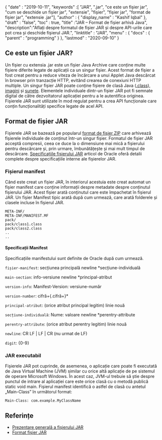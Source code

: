 {
  "date" : "2019-10-11",
  "keywords" :[ "JAR", ".jar", "ce este un fișier jar", "cum se deschide un fișier jar", "extensie", "fișier", "fișier jar", "format de fișier jar", "extensie .jar"],
  "author" : {
    "display_name" : "Kashif Iqbal"
},
  "draft" : "false",
  "toc" : true,
  "title" :"JAR – Format de fișier arhivă Java",
  "description":"Aflați despre formatul de fișier JAR și despre API-urile care pot crea și deschide fișierul JAR.",
  "linktitle" : "JAR",
  "menu" : {
    "docs" : {
      "parent" : "programming"
}
},
  "lastmod" : "2020-09-10"
}

## Ce este un fișier JAR?

Un fișier cu extensia .jar este un fișier Java Archive care conține multe fișiere diferite legate de aplicații ca un singur fișier. Acest format de fișier a fost creat pentru a reduce viteza de încărcare a unui Applet Java descărcat în browser prin tranzacție HTTP, evitând crearea de conexiuni HTTP multiple. Un singur fișier JAR poate conține fișiere de clasă Java ([.class](/ro/programming/class/)), [imagini](/ro/image/) și [sunete](/ro/audio/). Elementele individuale dintr-un fișier JAR pot fi semnate digital de către dezvoltatorul aplicației pentru a le autentifica originea. Fișierele JAR sunt utilizate în mod regulat pentru a crea API funcționale care conțin funcționalități specifice legate de acel API.

## Format de fișier JAR

Fișierele JAR se bazează pe popularul [format de fișier ZIP](/ro/compression/zip/) care arhivează fișierele individuale de conținut într-un singur fișier. Formatul de fișier JAR acceptă compresii, ceea ce duce la o dimensiune mai mică a fișierului pentru descărcare și, prin urmare, îmbunătățește și mai mult timpul de descărcare. [Specificațiile fișierului JAR](https://docs.oracle.com/javase/8/docs/technotes/guides/jar/jar.html) articol de Oracle oferă detalii complete despre specificațiile interne ale fișierelor JAR.

### Fișierul manifest

Când este creat un fișier JAR, în interiorul acestuia este creat automat un fișier manifest care conține informații despre metadate despre conținutul fișierului JAR. Acest fișier arată conținutul care este împachetat în fișierul JAR. Un fișier Manifest tipic arată după cum urmează, care arată folderele și clasele incluse în fișierul JAR.

```
META-INF/
META-INF/MANIFEST.MF
pack/
pack/class1.class
pack/class2.class
..
..
```

#### Specificații Manifest

Specificațiile manifestului sunt definite de Oracle după cum urmează.

`fișier-manifest`: secțiunea principală newline \*secțiune-individuală

`main-section`: info-versiune newline \*principal-atribut

`version-info`: Manifest-Version: versiune-număr

`version-number`: cifră+{.cifră+}*

`principal-atribut`: (orice atribut principal legitim) linie nouă

`secțiune-individuală`: Nume: valoare newline \*perentry-attribute

`perentry-attribute`: (orice atribut perentry legitim) linie nouă

`newline`: CR LF | LF | CR (nu urmat de LF)

`digit`: {0-9}

### JAR executabil

Fișierele JAR pot cuprinde, de asemenea, o aplicație care poate fi executată de Java Virtual Machine (JVM) similar cu orice altă aplicație de pe sistemul de operare Microsoft Windows. În acest caz, JVM-ul trebuie să știe despre punctul de intrare al aplicației care este orice clasă cu o metodă publică static void main. Fișierul manifest identifică o astfel de clasă cu antetul „Main-Class” în următorul format:

```
Main-Class: com.example.MyClassName
```



## Referințe

* [Prezentare generală a fișierului JAR](https://docs.oracle.com/javase/8/docs/technotes/guides/jar/jarGuide.html)
* [Format fișier JAR](https://en.wikipedia.org/wiki/JAR_(file_format))

